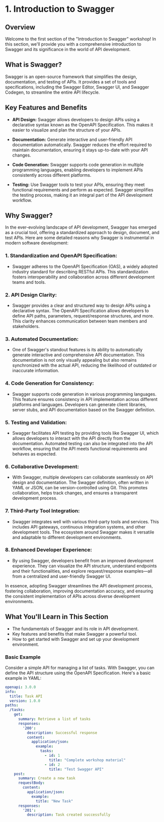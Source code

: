 # 1. Introduction to Swagger

## Overview
Welcome to the first section of the "Introduction to Swagger" workshop! In this section, we'll provide you with a comprehensive introduction to Swagger and its significance in the world of API development.

## What is Swagger?
Swagger is an open-source framework that simplifies the design, documentation, and testing of APIs. It provides a set of tools and specifications, including the Swagger Editor, Swagger UI, and Swagger Codegen, to streamline the entire API lifecycle.

## Key Features and Benefits
- **API Design:** Swagger allows developers to design APIs using a declarative syntax known as the OpenAPI Specification. This makes it easier to visualize and plan the structure of your APIs.

- **Documentation:** Generate interactive and user-friendly API documentation automatically. Swagger reduces the effort required to maintain documentation, ensuring it stays up-to-date with your API changes.

- **Code Generation:** Swagger supports code generation in multiple programming languages, enabling developers to implement APIs consistently across different platforms.

- **Testing:** Use Swagger tools to test your APIs, ensuring they meet functional requirements and perform as expected. Swagger simplifies the testing process, making it an integral part of the API development workflow.

## Why Swagger?

In the ever-evolving landscape of API development, Swagger has emerged as a crucial tool, offering a standardized approach to design, document, and test APIs. Here are some detailed reasons why Swagger is instrumental in modern software development:

### 1. **Standardization and OpenAPI Specification:**
   - Swagger adheres to the OpenAPI Specification (OAS), a widely adopted industry standard for describing RESTful APIs. This standardization fosters interoperability and collaboration across different development teams and tools.

### 2. **API Design Clarity:**
   - Swagger provides a clear and structured way to design APIs using a declarative syntax. The OpenAPI Specification allows developers to define API paths, parameters, request/response structures, and more. This clarity enhances communication between team members and stakeholders.

### 3. **Automated Documentation:**
   - One of Swagger's standout features is its ability to automatically generate interactive and comprehensive API documentation. This documentation is not only visually appealing but also remains synchronized with the actual API, reducing the likelihood of outdated or inaccurate information.

### 4. **Code Generation for Consistency:**
   - Swagger supports code generation in various programming languages. This feature ensures consistency in API implementation across different platforms and languages. Developers can generate client libraries, server stubs, and API documentation based on the Swagger definition.

### 5. **Testing and Validation:**
   - Swagger facilitates API testing by providing tools like Swagger UI, which allows developers to interact with the API directly from the documentation. Automated testing can also be integrated into the API workflow, ensuring that the API meets functional requirements and behaves as expected.

### 6. **Collaborative Development:**
   - With Swagger, multiple developers can collaborate seamlessly on API design and documentation. The Swagger definition, often written in YAML or JSON, can be version-controlled using Git. This promotes collaboration, helps track changes, and ensures a transparent development process.

### 7. **Third-Party Tool Integration:**
   - Swagger integrates well with various third-party tools and services. This includes API gateways, continuous integration systems, and other development tools. The ecosystem around Swagger makes it versatile and adaptable to different development environments.

### 8. **Enhanced Developer Experience:**
   - By using Swagger, developers benefit from an improved development experience. They can visualize the API structure, understand endpoints and their functionalities, and explore request/response examples—all from a centralized and user-friendly Swagger UI.

In essence, adopting Swagger streamlines the API development process, fostering collaboration, improving documentation accuracy, and ensuring the consistent implementation of APIs across diverse development environments.

## What You'll Learn in This Section
- The fundamentals of Swagger and its role in API development.
- Key features and benefits that make Swagger a powerful tool.
- How to get started with Swagger and set up your development environment.

### Basic Example
Consider a simple API for managing a list of tasks. With Swagger, you can define the API structure using the OpenAPI Specification. Here's a basic example in YAML:

```yaml
openapi: 3.0.0
info:
  title: Task API
  version: 1.0.0
paths:
  /tasks:
    get:
      summary: Retrieve a list of tasks
      responses:
        '200':
          description: Successful response
          content:
            application/json:
              example:
                tasks:
                  - id: 1
                    title: "Complete workshop material"
                  - id: 2
                    title: "Test Swagger API"
    post:
      summary: Create a new task
      requestBody:
        content:
          application/json:
            example:
              title: "New Task"
      responses:
        '201':
          description: Task created successfully
